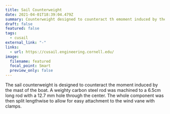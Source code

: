 ```yaml
---
title: Sail Counterweight
date: 2021-04-01T18:39:04.479Z
summary: Counterweight designed to counteract th emoment induced by the mast.
draft: false
featured: false
tags:
  - cusail
external_link: "-"
links:
  - url: https://cusail.engineering.cornell.edu/
image:
  filename: featured
  focal_point: Smart
  preview_only: false
---
```

The sail counterweight is designed to counteract the moment induced by the mast of the boat. A weighty carbon steel rod was machined to a 6.5cm long rod with a 12.7 mm hole through the center. The whole component was then split lengthwise to allow for easy attachment to the wind vane with clamps.